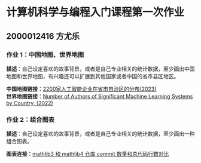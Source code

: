 # 计算机科学与编程入门课程第一次作业
## 2000012416 方尤乐
### 作业 1：中国地图、世界地图
**描述**：自己设定喜欢的故事背景，或者是自己专业相关的统计数据，至少画出中国地图和世界地图，有兴趣还可以扩展到其他国家或者中国的省市县区地区。

**中国地图链接**：[2200家人工智能企业在省市自治区的分布(2023)](./hw1-1-1.html)  
**世界地图链接**：[Number of Authors of Significant Machine Learning Systems by Country, (2022)](./hw1-1-2.html)

### 作业 2：组合图表
**描述**：自己设定喜欢的故事背景，或者是自己专业相关的统计数据，至少画出一种组合图表。

**图表连接**：[mathlib3 和 mathlib4 仓库 commit 数量和总代码行数对比](./hw1-2.html)
